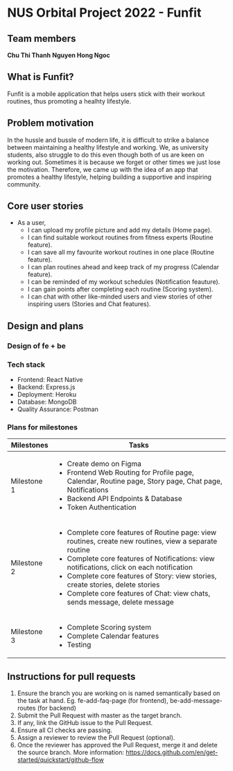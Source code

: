 # NUS Orbital Project 2022 - Funfit

## Team members 
**Chu Thi Thanh** 
**Nguyen Hong Ngoc** 

## What is Funfit? 
Funfit is a mobile application that helps users stick with their workout routines, thus promoting a healhty lifestyle. 

## Problem motivation 
In the hussle and bussle of modern life, it is difficult to strike a balance between maintaining a healthy lifestyle and working. We, as university students, also struggle to do this even though both of us are keen on working out. Sometimes it is because we forget or other times we just lose the motivation. Therefore, we came up with the idea of an app that promotes a healthy lifestyle, helping building a supportive and inspiring community. 

## Core user stories 
- As a user, 
  + I can upload my profile picture and add my details (Home page). 
  + I can find suitable workout routines from fitness experts (Routine feature). 
  + I can save all my favourite workout routines in one place (Routine feature). 
  + I can plan routines ahead and keep track of my progress (Calendar feature). 
  + I can be reminded of my workout schedules (Notification feauture). 
  + I can gain points after completing each routine (Scoring system). 
  + I can chat with other like-minded users and view stories of other inspiring users (Stories and Chat features). 

## Design and plans 
### Design of fe + be 

### Tech stack
- Frontend: React Native 
- Backend: Express.js 
- Deployment: Heroku 
- Database: MongoDB 
- Quality Assurance: Postman 

### Plans for milestones 
| Milestones | Tasks | 
| ---------- | ---------- | 
| Milestone 1 | <ul> <li> Create demo on Figma </li> <li> Frontend Web Routing for Profile page, Calendar, Routine page, Story page, Chat page, Notifications </li> <li>  Backend API Endpoints & Database </li> <li> Token Authentication </li> </ul> | 
| Milestone 2 | <ul> <li> Complete core features of Routine page: view routines, create new routines, view a separate routine </li> <li> Complete core features of Notifications: view notifications, click on each notification </li> <li> Complete core features of Story: view stories, create stories, delete stories </li> <li> Complete core features of Chat: view chats, sends message, delete message </li> </ul> | 
| Milestone 3 | <ul> <li> Complete Scoring system </li> <li> Complete Calendar features </li> <li> Testing </li> </ul> | 

## Instructions for pull requests 
1. Ensure the branch you are working on is named semantically based on the task at hand. Eg. fe-add-faq-page (for frontend), be-add-message-routes (for backend)
2. Submit the Pull Request with master as the target branch.
3. If any, link the GitHub issue to the Pull Request.
4. Ensure all CI checks are passing.
5. Assign a reviewer to review the Pull Request (optional).
6. Once the reviewer has approved the Pull Request, merge it and delete the source branch.
More information: https://docs.github.com/en/get-started/quickstart/github-flow 
